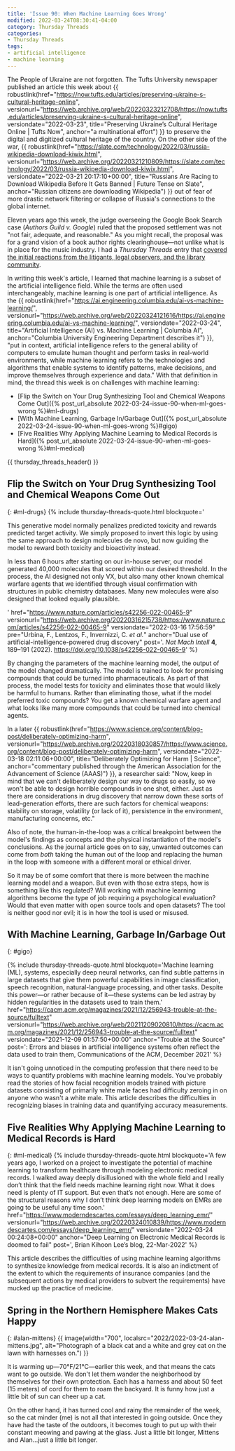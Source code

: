 ```yaml
---
title: 'Issue 90: When Machine Learning Goes Wrong'
modified: 2022-03-24T08:30:41-04:00
category: Thursday Threads
categories:
- Thursday Threads
tags:
- artificial intelligence
- machine learning
---
```


The People of Ukraine are not forgotten. 
The Tufts University newspaper published an article this week about {{ robustlink(href="https://now.tufts.edu/articles/preserving-ukraine-s-cultural-heritage-online", versionurl="https://web.archive.org/web/20220323212708/https://now.tufts.edu/articles/preserving-ukraine-s-cultural-heritage-online", versiondate="2022-03-23", title="Preserving Ukraine’s Cultural Heritage Online | Tufts Now", anchor="a multinational effort") }} to preserve the digital and digitized cultural heritage of the country. 
On the other side of the war, {{ robustlink(href="https://slate.com/technology/2022/03/russia-wikipedia-download-kiwix.html", versionurl="https://web.archive.org/20220321210809/https://slate.com/technology/2022/03/russia-wikipedia-download-kiwix.html", versiondate="2022-03-21 20:17:10+00:00", title="Russians Are Racing to Download Wikipedia Before It Gets Banned | Future Tense on Slate", anchor="Russian citizens are downloading Wikipedia") }} out of fear of more drastic network filtering or collapse of Russia's connections to the global internet. 

Eleven years ago this week, the judge overseeing the Google Book Search case (_Authors Guild v. Google_) ruled that the proposed settlement was not "not fair, adequate, and reasonable." 
As you might recall, the proposal was for a grand vision of a book author rights clearinghouse—not unlike what is in place for the music industry. 
I had a _Thursday Threads_ entry that [covered the initial reactions from the litigants, legal observers, and the library community](https://dltj.org/article/thursday-threads-2011w12/#p2747-gbs). 

In writing this week's article, I learned that machine learning is a subset of the artificial intelligence field. 
While the terms are often used interchangeably, machine learning is one part of artificial intelligence. 
As the {{ robustlink(href="https://ai.engineering.columbia.edu/ai-vs-machine-learning/", versionurl="https://web.archive.org/web/20220324121616/https://ai.engineering.columbia.edu/ai-vs-machine-learning/", versiondate="2022-03-24", title="Artificial Intelligence (AI) vs. Machine Learning | Columbia AI", anchor="Columbia University Engineering Department describes it") }}, "put in context, artificial intelligence refers to the general ability of computers to emulate human thought and perform tasks in real-world environments, while machine learning refers to the technologies and algorithms that enable systems to identify patterns, make decisions, and improve themselves through experience and data." 
With that definition in mind, the thread this week is on challenges with machine learning:

* [Flip the Switch on Your Drug Synthesizing Tool and Chemical Weapons Come Out]({% post_url_absolute 2022-03-24-issue-90-when-ml-goes-wrong %}#ml-drugs)
* [With Machine Learning, Garbage In/Garbage Out]({% post_url_absolute 2022-03-24-issue-90-when-ml-goes-wrong %}#gigo)
* [Five Realities Why Applying Machine Learning to Medical Records is Hard]({% post_url_absolute 2022-03-24-issue-90-when-ml-goes-wrong %}#ml-medical)

{{ thursday_threads_header() }}

## Flip the Switch on Your Drug Synthesizing Tool and Chemical Weapons Come Out
{: #ml-drugs}
{% include thursday-threads-quote.html
blockquote='<p>This generative model normally penalizes predicted toxicity and rewards predicted target activity. We simply proposed to invert this logic by using the same approach to design molecules de novo, but now guiding the model to reward both toxicity and bioactivity instead. </p><p>In less than 6 hours after starting on our in-house server, our model generated 40,000 molecules that scored within our desired threshold. In the process, the AI designed not only VX, but also many other known chemical warfare agents that we identified through visual confirmation with structures in public chemistry databases. Many new molecules were also designed that looked equally plausible.</p>'
href="https://www.nature.com/articles/s42256-022-00465-9"
versionurl="https://web.archive.org/20220316215738/https://www.nature.com/articles/s42256-022-00465-9" 
versiondate="2022-03-16 17:56:59" 
pre="Urbina, F., Lentzos, F., Invernizzi, C. <i>et al.</i>"
anchor="Dual use of artificial-intelligence-powered drug discovery"
post='. <i>Nat Mach Intell</i> <b>4</b>, 189–191 (2022). https://doi.org/10.1038/s42256-022-00465-9'
%}

By changing the parameters of the machine learning model, the output of the model changed dramatically. 
The model is trained to look for promising compounds that could be turned into pharmaceuticals. 
As part of that process, the model tests for toxicity and eliminates those that would likely be harmful to humans. 
Rather than eliminating those, what if the model preferred toxic compounds? 
You get a known chemical warfare agent and what looks like many more compounds that could be turned into chemical agents. 

In a later {{ robustlink(href="https://www.science.org/content/blog-post/deliberately-optimizing-harm", versionurl="https://web.archive.org/20220318030857/https://www.science.org/content/blog-post/deliberately-optimizing-harm", versiondate="2022-03-18 02:11:06+00:00", title="Deliberately Optimizing for Harm  | Science", anchor="commentary published through the American Association for the Advancement of Science (AAAS)") }}, a researcher said: "Now, keep in mind that we can't deliberately design our way to drugs so easily, so we won't be able to design horrible compounds in one shot, either. Just as there are considerations in drug discovery that narrow down these sorts of lead-generation efforts, there are such factors for chemical weapons: stability on storage, volatility (or lack of it), persistence in the environment, manufacturing concerns, etc." 

Also of note, the human-in-the-loop was a critical breakpoint between the model's findings as concepts and the physical instantiation of the model's conclusions. 
As the journal article goes on to say, unwanted outcomes can come from _both_ taking the human out of the loop and replacing the human in the loop with someone with a different moral or ethical driver.

So it may be of some comfort that there is more between the machine learning model and a weapon. 
But even with those extra steps, how is something like this regulated? 
Will working with machine learning algorithms become the type of job requiring a psychological evaluation? 
Would that even matter with open source tools and open datasets?
The tool is neither good nor evil; it is in how the tool is used or misused.

## With Machine Learning, Garbage In/Garbage Out
{: #gigo}

{% include thursday-threads-quote.html
blockquote='Machine learning (ML), systems, especially deep neural networks, can find subtle patterns in large datasets that give them powerful capabilities in image classification, speech recognition, natural-language processing, and other tasks. Despite this power—or rather because of it—these systems can be led astray by hidden regularities in the datasets used to train them.'
href="https://cacm.acm.org/magazines/2021/12/256943-trouble-at-the-source/fulltext"
versionurl="https://web.archive.org/web/20211209020810/https://cacm.acm.org/magazines/2021/12/256943-trouble-at-the-source/fulltext"
versiondate="2021-12-09 01:57:50+00:00"
anchor="Trouble at the Source"
post=': Errors and biases in artificial intelligence systems often reflect the data used to train them,  Communications of the ACM, December 2021'
%}

It isn't going unnoticed in the computing profession that there need to be ways to quantify problems with machine learning models. 
You've probably read the stories of how facial recognition models trained with picture datasets consisting of primarily white male faces had difficulty zeroing in on anyone who wasn't a white male. 
This article describes the difficulties in recognizing biases in training data and quantifying accuracy measurements.

## Five Realities Why Applying Machine Learning to Medical Records is Hard
{: #ml-medical}
{% include thursday-threads-quote.html
blockquote='A few years ago, I worked on a project to investigate the potential of machine learning to transform healthcare through modeling electronic medical records. I walked away deeply disillusioned with the whole field and I really don’t think that the field needs machine learning right now. What it does need is plenty of IT support. But even that’s not enough. Here are some of the structural reasons why I don’t think deep learning models on EMRs are going to be useful any time soon.'
href="https://www.moderndescartes.com/essays/deep_learning_emr/"
versionurl="https://web.archive.org/20220324010839/https://www.moderndescartes.com/essays/deep_learning_emr/"
versiondate="2022-03-24 00:24:08+00:00"
anchor="Deep Learning on Electronic Medical Records is doomed to fail"
post=', Brian Kihoon Lee’s blog, 22-Mar-2022'
%}

This article describes the difficulties of using machine learning algorithms to synthesize knowledge from medical records. 
It is also an indictment of the extent to which the requirements of insurance companies (and the subsequent actions by medical providers to subvert the requirements) have mucked up the practice of medicine. 


## Spring in the Northern Hemisphere Makes Cats Happy
{: #alan-mittens}
{{ image(width="700", localsrc="2022/2022-03-24-alan-mittens.jpg", alt="Photograph of a black cat and a white and grey cat on the lawn with harnesses on.") }} 

It is warming up—70°F/21°C—earlier this week, and that means the cats want to go outside. 
We don't let them wander the neighborhood by themselves for their own protection. 
Each has a harness and about 50 feet (15 meters) of cord for them to roam the backyard. 
It is funny how just a little bit of sun can cheer up a cat. 

On the other hand, it has turned cool and rainy the remainder of the week, so the cat minder (me) is not all that interested in going outside. 
Once they have had the taste of the outdoors, it becomes tough to put up with their constant meowing and pawing at the glass. 
Just a little bit longer, Mittens and Alan...just a little bit longer.